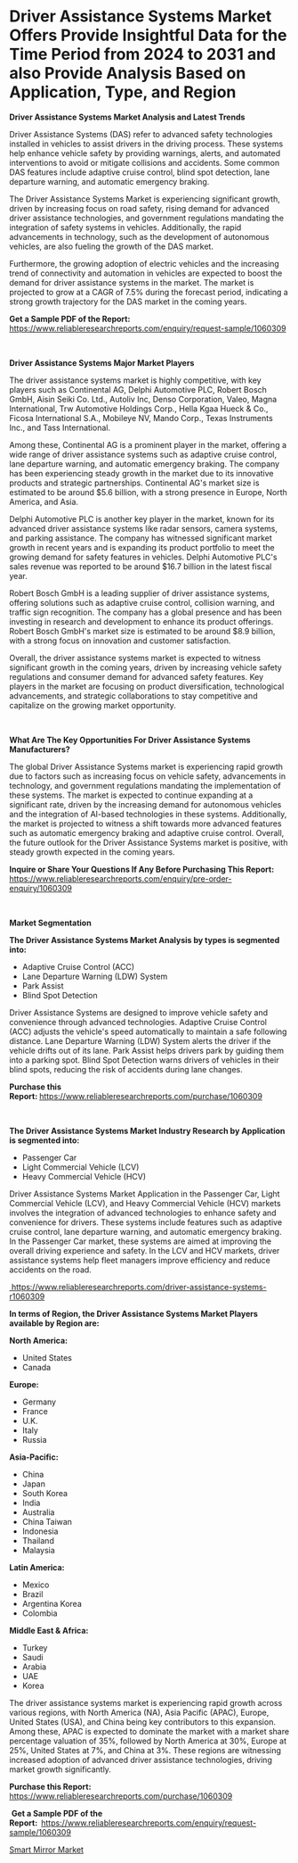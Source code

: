 <p><h1>Driver Assistance Systems Market Offers Provide Insightful Data for the Time Period from 2024 to 2031 and also Provide Analysis Based on Application, Type, and Region</h1></p><p><strong>Driver Assistance Systems Market Analysis and Latest Trends</strong></p>
<p><p>Driver Assistance Systems (DAS) refer to advanced safety technologies installed in vehicles to assist drivers in the driving process. These systems help enhance vehicle safety by providing warnings, alerts, and automated interventions to avoid or mitigate collisions and accidents. Some common DAS features include adaptive cruise control, blind spot detection, lane departure warning, and automatic emergency braking.</p><p>The Driver Assistance Systems Market is experiencing significant growth, driven by increasing focus on road safety, rising demand for advanced driver assistance technologies, and government regulations mandating the integration of safety systems in vehicles. Additionally, the rapid advancements in technology, such as the development of autonomous vehicles, are also fueling the growth of the DAS market.</p><p>Furthermore, the growing adoption of electric vehicles and the increasing trend of connectivity and automation in vehicles are expected to boost the demand for driver assistance systems in the market. The market is projected to grow at a CAGR of 7.5% during the forecast period, indicating a strong growth trajectory for the DAS market in the coming years.</p></p>
<p><strong>Get a Sample PDF of the Report:&nbsp;</strong> <a href="https://www.reliableresearchreports.com/enquiry/request-sample/1060309">https://www.reliableresearchreports.com/enquiry/request-sample/1060309</a></p>
<p>&nbsp;</p>
<p><strong>Driver Assistance Systems Major Market Players</strong></p>
<p><p>The driver assistance systems market is highly competitive, with key players such as Continental AG, Delphi Automotive PLC, Robert Bosch GmbH, Aisin Seiki Co. Ltd., Autoliv Inc, Denso Corporation, Valeo, Magna International, Trw Automotive Holdings Corp., Hella Kgaa Hueck & Co., Ficosa International S.A., Mobileye NV, Mando Corp., Texas Instruments Inc., and Tass International.</p><p>Among these, Continental AG is a prominent player in the market, offering a wide range of driver assistance systems such as adaptive cruise control, lane departure warning, and automatic emergency braking. The company has been experiencing steady growth in the market due to its innovative products and strategic partnerships. Continental AG's market size is estimated to be around $5.6 billion, with a strong presence in Europe, North America, and Asia.</p><p>Delphi Automotive PLC is another key player in the market, known for its advanced driver assistance systems like radar sensors, camera systems, and parking assistance. The company has witnessed significant market growth in recent years and is expanding its product portfolio to meet the growing demand for safety features in vehicles. Delphi Automotive PLC's sales revenue was reported to be around $16.7 billion in the latest fiscal year.</p><p>Robert Bosch GmbH is a leading supplier of driver assistance systems, offering solutions such as adaptive cruise control, collision warning, and traffic sign recognition. The company has a global presence and has been investing in research and development to enhance its product offerings. Robert Bosch GmbH's market size is estimated to be around $8.9 billion, with a strong focus on innovation and customer satisfaction.</p><p>Overall, the driver assistance systems market is expected to witness significant growth in the coming years, driven by increasing vehicle safety regulations and consumer demand for advanced safety features. Key players in the market are focusing on product diversification, technological advancements, and strategic collaborations to stay competitive and capitalize on the growing market opportunity.</p></p>
<p>&nbsp;</p>
<p><strong>What Are The Key Opportunities For Driver Assistance Systems Manufacturers?</strong></p>
<p><p>The global Driver Assistance Systems market is experiencing rapid growth due to factors such as increasing focus on vehicle safety, advancements in technology, and government regulations mandating the implementation of these systems. The market is expected to continue expanding at a significant rate, driven by the increasing demand for autonomous vehicles and the integration of AI-based technologies in these systems. Additionally, the market is projected to witness a shift towards more advanced features such as automatic emergency braking and adaptive cruise control. Overall, the future outlook for the Driver Assistance Systems market is positive, with steady growth expected in the coming years.</p></p>
<p><strong>Inquire or Share Your Questions If Any Before Purchasing This Report:</strong> <a href="https://www.reliableresearchreports.com/enquiry/pre-order-enquiry/1060309">https://www.reliableresearchreports.com/enquiry/pre-order-enquiry/1060309</a></p>
<p>&nbsp;</p>
<p><strong>Market Segmentation</strong></p>
<p><strong>The Driver Assistance Systems Market Analysis by types is segmented into:</strong></p>
<p><ul><li>Adaptive Cruise Control (ACC)</li><li>Lane Departure Warning (LDW) System</li><li>Park Assist</li><li>Blind Spot Detection</li></ul></p>
<p><p>Driver Assistance Systems are designed to improve vehicle safety and convenience through advanced technologies. Adaptive Cruise Control (ACC) adjusts the vehicle's speed automatically to maintain a safe following distance. Lane Departure Warning (LDW) System alerts the driver if the vehicle drifts out of its lane. Park Assist helps drivers park by guiding them into a parking spot. Blind Spot Detection warns drivers of vehicles in their blind spots, reducing the risk of accidents during lane changes.</p></p>
<p><strong>Purchase this Report:&nbsp;</strong><a href="https://www.reliableresearchreports.com/purchase/1060309">https://www.reliableresearchreports.com/purchase/1060309</a></p>
<p>&nbsp;</p>
<p><strong>The Driver Assistance Systems Market Industry Research by Application is segmented into:</strong></p>
<p><ul><li>Passenger Car</li><li>Light Commercial Vehicle (LCV)</li><li>Heavy Commercial Vehicle (HCV)</li></ul></p>
<p><p>Driver Assistance Systems Market Application in the Passenger Car, Light Commercial Vehicle (LCV), and Heavy Commercial Vehicle (HCV) markets involves the integration of advanced technologies to enhance safety and convenience for drivers. These systems include features such as adaptive cruise control, lane departure warning, and automatic emergency braking. In the Passenger Car market, these systems are aimed at improving the overall driving experience and safety. In the LCV and HCV markets, driver assistance systems help fleet managers improve efficiency and reduce accidents on the road.</p></p>
<p><a href="https://www.reliableresearchreports.com/driver-assistance-systems-r1060309">&nbsp;https://www.reliableresearchreports.com/driver-assistance-systems-r1060309</a></p>
<p><strong>In terms of Region, the Driver Assistance Systems Market Players available by Region are:</strong></p>
<p>
    <p> <strong> North America: </strong>
        <ul>
            <li>United States</li>
            <li>Canada</li>
        </ul>
        </p> 
    <p> <strong> Europe: </strong>
        <ul>
            <li>Germany</li>
            <li>France</li>
            <li>U.K.</li>
            <li>Italy</li>
            <li>Russia</li>
        </ul>
        </p> 
    <p> <strong> Asia-Pacific: </strong>
        <ul>
            <li>China</li>
            <li>Japan</li>
            <li>South Korea</li>
            <li>India</li>
            <li>Australia</li>
            <li>China Taiwan</li>
            <li>Indonesia</li>
            <li>Thailand</li>
            <li>Malaysia</li>
        </ul>
        </p> 
    <p> <strong> Latin America: </strong>
        <ul>
            <li>Mexico</li>
            <li>Brazil</li>
            <li>Argentina Korea</li>
            <li>Colombia</li>
        </ul>
        </p> 
    <p> <strong> Middle East & Africa: </strong>
        <ul>
            <li>Turkey</li>
            <li>Saudi</li>
            <li>Arabia</li>
            <li>UAE</li>
            <li>Korea</li>
        </ul>
    </p>
    </p>
<p><p>The driver assistance systems market is experiencing rapid growth across various regions, with North America (NA), Asia Pacific (APAC), Europe, United States (USA), and China being key contributors to this expansion. Among these, APAC is expected to dominate the market with a market share percentage valuation of 35%, followed by North America at 30%, Europe at 25%, United States at 7%, and China at 3%. These regions are witnessing increased adoption of advanced driver assistance technologies, driving market growth significantly.</p></p>
<p><strong>Purchase this Report: </strong><a href="https://www.reliableresearchreports.com/purchase/1060309">https://www.reliableresearchreports.com/purchase/1060309</a></p>
<p>&nbsp;<strong>Get a Sample PDF of the Report:&nbsp;&nbsp;</strong><a href="https://www.reliableresearchreports.com/enquiry/request-sample/1060309">https://www.reliableresearchreports.com/enquiry/request-sample/1060309</a></p>
<p><strong></strong></p>
<p><p><a href="https://issuu.com/reportprime-2/docs/smart-mirror-market-size-2030.pptx">Smart Mirror Market</a></p></p>